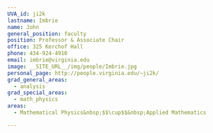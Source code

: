 ```yaml
---
UVA_id: ji2k
lastname: Imbrie
name: John
general_position: faculty
position: Professor & Associate Chair
office: 325 Kerchof Hall
phone: 434-924-4910
email: imbrie@virginia.edu
image: __SITE_URL__/img/people/Imbrie.jpg
personal_page: http://people.virginia.edu/~ji2k/
grad_general_areas:
  - analysis
grad_special_areas:
  - math_physics
areas:
  - Mathematical Physics&nbsp;$$\cup$$&nbsp;Applied Mathematics

---
```

